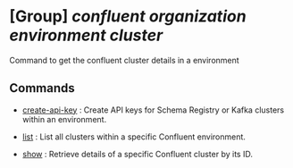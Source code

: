 # [Group] _confluent organization environment cluster_

Command to get the confluent cluster details in a environment

## Commands

- [create-api-key](/Commands/confluent/organization/environment/cluster/_create-api-key.md)
: Create API keys for Schema Registry or Kafka clusters within an environment.

- [list](/Commands/confluent/organization/environment/cluster/_list.md)
: List all clusters within a specific Confluent environment.

- [show](/Commands/confluent/organization/environment/cluster/_show.md)
: Retrieve details of a specific Confluent cluster by its ID.
